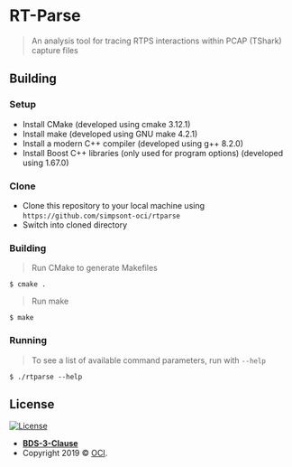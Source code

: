 # RT-Parse
> An analysis tool for tracing RTPS interactions within PCAP (TShark) capture files

## Building

### Setup
- Install CMake (developed using cmake 3.12.1)
- Install make (developed using GNU make 4.2.1) 
- Install a modern C++ compiler (developed using g++ 8.2.0)
- Install Boost C++ libraries (only used for program options) (developed using 1.67.0)

### Clone
- Clone this repository to your local machine using `https://github.com/simpsont-oci/rtparse`
- Switch into cloned directory

### Building
> Run CMake to generate Makefiles
```shell
$ cmake .
```
> Run make
```shell
$ make
```

### Running
> To see a list of available command parameters, run with `--help`
```shell
$ ./rtparse --help
```

## License

[![License](https://img.shields.io/badge/License-BSD%203--Clause-blue.svg)](https://opensource.org/licenses/BSD-3-Clause)
- **[BDS-3-Clause](http://opensource.org/licenses/BSD-3-Clause)**
- Copyright 2019 © <a href="http://objectcomputing.com" target="_blank">OCI</a>.
